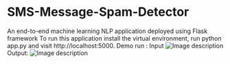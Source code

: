 # SMS-Message-Spam-Detector
An end-to-end machine learning NLP application deployed using Flask framework 
To run this application install the virtual environment, run python app.py and visit http://localhost:5000.
Demo run : Input 
![Image description](https://ibb.co/4RYpsGW)
Output: 
![Image description](https://ibb.co/JKmMYYV)
